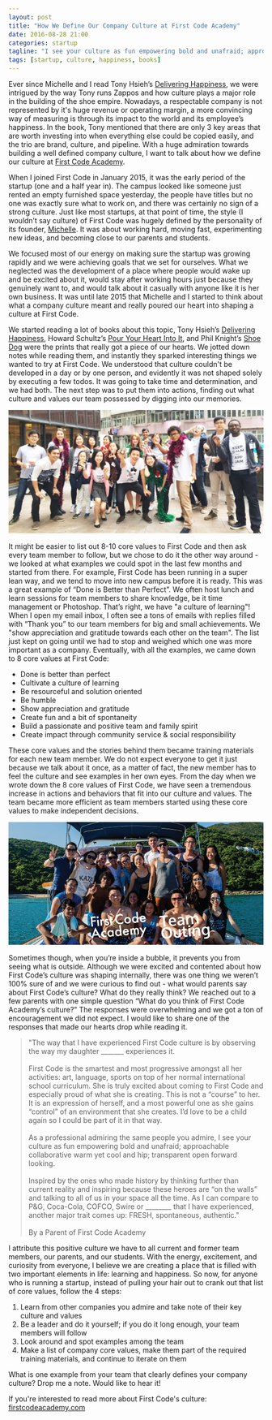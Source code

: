 ```yaml
---
layout: post
title: "How We Define Our Company Culture at First Code Academy"
date: 2016-08-28 21:00
categories: startup
tagline: "I see your culture as fun empowering bold and unafraid; approachable collaborative warm yet cool and hip; transparent open forward looking. - A Parent of First Code Academy"
tags: [startup, culture, happiness, books]
---
```


Ever since Michelle and I read Tony Hsieh’s <a href="https://www.amazon.com/gp/product/0446576220/ref=as_li_tl?ie=UTF8&camp=1789&creative=9325&creativeASIN=0446576220&linkCode=as2&tag=kevon-20&linkId=ee5073a25ed1b1b4a5750837accd88b3" target="_blank">Delivering Happiness</a>, we were intrigued by the way Tony runs Zappos and how culture plays a major role in the building of the shoe empire. Nowadays, a respectable company is not represented by it's huge revenue or operating margin, a more convincing way of measuring is through its impact to the world and its employee’s happiness. In the book, Tony mentioned that there are only 3 key areas that are worth investing into when everything else could be copied easily, and the trio are brand, culture, and pipeline. With a huge admiration towards building a well defined company culture, I want to talk about how we define our culture at <a href="http://firstcodeacademy.com" target="_blank">First Code Academy</a>.

When I joined First Code in January 2015, it was the early period of the startup (one and a half year in). The campus looked like someone just rented an empty furnished space yesterday, the people have titles but no one was exactly sure what to work on, and there was certainly no sign of a strong culture. Just like most startups, at that point of time, the style (I wouldn’t say culture) of First Code was hugely defined by the personality of its founder, <a href="http://www.sunmichelle.com/" target="_blank">Michelle</a>. It was about working hard, moving fast, experimenting new ideas, and becoming close to our parents and students.

We focused most of our energy on making sure the startup was growing rapidly and we were achieving goals that we set for ourselves. What we neglected was the development of a place where people would wake up and be excited about it, would stay after working hours just because they genuinely want to, and would talk about it casually with anyone like it is her own business. It was until late 2015 that Michelle and I started to think about what a company culture meant and really poured our heart into shaping a culture at First Code.

We started reading a lot of books about this topic, Tony Hsieh’s <a href="https://www.amazon.com/gp/product/0446576220/ref=as_li_tl?ie=UTF8&camp=1789&creative=9325&creativeASIN=0446576220&linkCode=as2&tag=kevon-20&linkId=ee5073a25ed1b1b4a5750837accd88b3" target="_blank">Delivering Happiness</a>, Howard Schultz’s <a href="https://www.amazon.com/gp/product/0786883561/ref=as_li_tl?ie=UTF8&camp=1789&creative=9325&creativeASIN=0786883561&linkCode=as2&tag=kevon-20&linkId=f35f270d21c6ffd59bc71e259a05a578">Pour Your Heart Into It</a>, and Phil Knight’s <a href="https://www.amazon.com/gp/product/1501135910/ref=as_li_tl?ie=UTF8&camp=1789&creative=9325&creativeASIN=1501135910&linkCode=as2&tag=kevon-20&linkId=37da1b98e081021684173bf20b0ba0ff">Shoe Dog</a> were the prints that really got a piece of our hearts. We jotted down notes while reading them, and instantly they sparked interesting things we wanted to try at First Code. We understood that culture couldn't be developed in a day or by one person, and evidently it was not shaped solely by executing a few todos. It was going to take time and determination, and we had both. The next step was to put them into actions, finding out what culture and values our team possessed by digging into our memories.

<img class="full-image" src="/assets/images/posts/firstcode-teamhk.jpg" alt="First Code Academy Team Hong Kong" />

It might be easier to list out 8-10 core values to First Code and then ask every team member to follow, but we chose to do it the other way around - we looked at what examples we could spot in the last few months and started from there. For example, First Code has been running in a super lean way, and we tend to move into new campus before it is ready. This was a great example of “Done is Better than Perfect”. We often host lunch and learn sessions for team members to share knowledge, be it time management or Photoshop. That’s right, we have "a culture of learning"! When I open my email inbox, I often see a tons of emails with replies filled with “Thank you” to our team members for big and small achievements. We "show appreciation and gratitude towards each other on the team". The list just kept on going until we had to stop and weighed which one was more important as a company. Eventually, with all the examples, we came down to 8 core values at First Code:

- Done is better than perfect
- Cultivate a culture of learning
- Be resourceful and solution oriented
- Be humble
- Show appreciation and gratitude
- Create fun and a bit of spontaneity
- Build a passionate and positive team and family spirit
- Create impact through community service & social responsibility

These core values and the stories behind them became training materials for each new team member. We do not expect everyone to get it just because we talk about it once, as a matter of fact, the new member has to feel the culture and see examples in her own eyes. From the day when we wrote down the 8 core values of First Code, we have seen a tremendous increase in actions and behaviors that fit into our culture and values. The team became more efficient as team members started using these core values to make independent decisions.

<img class="full-image" src="/assets/images/posts/firstcode-outing.jpg" alt="First Code Academy Team Outing" />

Sometimes though, when you’re inside a bubble, it prevents you from seeing what is outside. Although we were excited and contented about how First Code’s culture was shaping internally, there was one thing we weren’t 100% sure of and we were curious to find out - what would parents say about First Code’s culture? What do they really think? We reached out to a few parents with one simple question “What do you think of First Code Academy’s culture?” The responses were overwhelming and we got a ton of encouragement we did not expect. I would like to share one of the responses that made our hearts drop while reading it.

> <span class="quote">"The way that I have experienced First Code culture is by observing the way my daughter _______ experiences it.<br><br>
> First Code is the smartest and most progressive amongst all her activities: art, language, sports on top of her normal international school curriculum. She is truly excited about coming to First Code and especially proud of what she is creating. This is not a “course” to her. It is an expression of herself, and a most powerful one as she gains “control” of an environment that she creates. I’d love to be a child again so I could be part of it in that way.<br><br>
> As a professional admiring the same people you admire, I see your culture as fun empowering bold and unafraid; approachable collaborative warm yet cool and hip; transparent open forward looking.<br><br>
> Inspired by the ones who made history by thinking further than current reality and inspiring because these heroes are “on the walls” and talking to all of us in your space all the time. As I can compare to P&G, Coca-Cola, COFCO, Swire or ________ that I have experienced, another major trait comes up: FRESH, spontaneous, authentic."<br><br>
> By a Parent of First Code Academy</span>

I attribute this positive culture we have to all current and former team members, our parents, and our students. With the energy, excitement, and curiosity from everyone, I believe we are creating a place that is filled with two important elements in life: learning and happiness. So now, for anyone who is running a startup, instead of pulling your hair out to crank out that list of core values, follow the 4 steps:

1. Learn from other companies you admire and take note of their key culture and values
2. Be a leader and do it yourself; if you do it long enough, your team members will follow
3. Look around and spot examples among the team
4. Make a list of company core values, make them part of the required training materials, and continue to iterate on them

What is one example from your team that clearly defines your company culture? Drop me a note. Would like to hear it!

If you're interested to read more about First Code's culture: <a href="http://hk.firstcodeacademy.com/careers" target="_blank">firstcodeacademy.com</a>